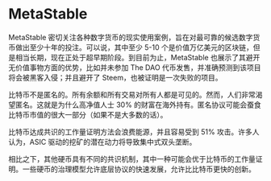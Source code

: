 # 

# MetaStable

MetaStable 密切关注各种数字货币的现实使用案例，旨在对最可靠的候选数字货币做出至少十年的投注。可以说，其中至少 5-10 个是价值万亿美元的区块链，但是相当长期，现在正处于超早期阶段。到目前为止，MetaStable 也展示了其避开无价值事物方面的优势，比如并未参加 The DAO 代币发售，并准确预测到该项目将会被黑客入侵；并且避开了 Steem，也被证明是一次失败的项目。

比特币不是匿名的。所有余额和所有交易对所有人都是可见的。然而，人们非常渴望匿名。这就是为什么高净值人士 30% 的财富在海外持有。匿名协议可能会蚕食比特币市值的很大一部分（如果不是大多数的话）。

比特币达成共识的工作量证明方法会浪费能源，并且容易受到 51% 攻击。许多人认为，ASIC 驱动的挖矿的潜在动力将导致集中式双头垄断。

相比之下，其他硬币具有不同的共识机制，其中一种可能会优于比特币的工作量证明。一些硬币的治理模型允许底层协议的快速发展，允许比比特币更快的创新。


